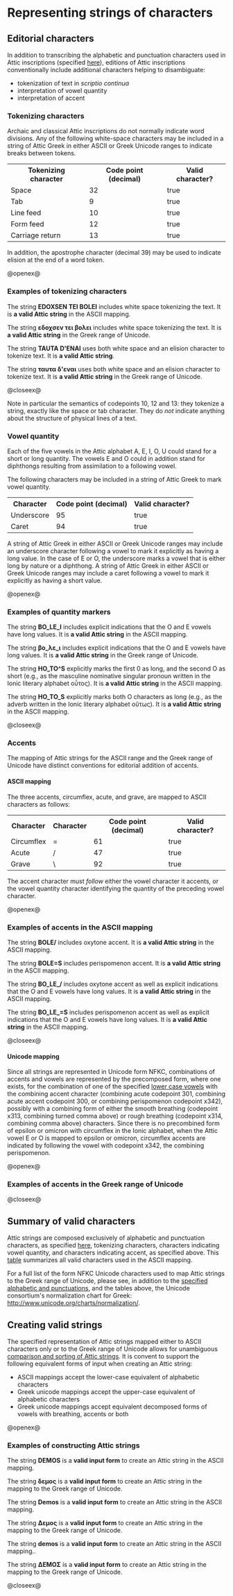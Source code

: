 # Representing strings of characters

[$PROFILE$]: extended

## Editorial characters

In addition to transcribing the alphabetic and punctuation characters used in Attic inscriptions (specified [here](AtticCharacters.html)), editions of Attic inscriptions conventionally include additional characters helping to disambiguate:

- tokenization of text in *scriptio continua*
- interpretation of vowel quantity
- interpretation of accent





### Tokenizing characters

Archaic and classical Attic inscriptions do not normally indicate word divisions.  Any of the following white-space characters may be included in a string of Attic Greek in either ASCII or Greek Unicode ranges to indicate breaks between tokens.


<table concordion:execute="#result = isValidCP(#src)">

<tr>
  <th>Tokenizing character</th>
   <th concordion:set="#src">Code point (decimal)</th>
  <th concordion:assertEquals="#result">Valid character?</th>
</tr>

<tr><td>Space</td><td>32</td><td>true</td></tr>
<tr><td>Tab</td><td>9</td><td>true</td></tr>
<tr><td>Line feed</td><td>10</td><td>true</td></tr>
<tr><td>Form feed</td><td>12</td><td>true</td></tr>
<tr><td>Carriage return</td><td>13</td><td>true</td></tr>
</table>

In addition, the apostrophe character (decimal 39) may be used to indicate elision at the end of a word token.

@openex@

### Examples of tokenizing characters

The string
<strong concordion:set="#src">EDOXSEN TEI BOLEI</strong> includes white space tokenizing the text.  It is <strong concordion:assertTrue="isValidString(#src)">a valid Attic string</strong> in the ASCII mapping.

The string
<strong concordion:set="#src">εδοχσεν τει βολει</strong> includes white space tokenizing the text.  It is <strong concordion:assertTrue="isValidUString(#src)">a valid Attic string</strong> in the Greek range of Unicode.



The string
<strong concordion:set="#elide">TAUTA D'ENAI</strong> uses both white space and an elision character to tokenize text. It is <strong concordion:assertTrue="isValidString(#elide)">a valid Attic string</strong>.


The string
<strong concordion:set="#elide">ταυτα δ'εναι</strong> uses both white space and an elision character to tokenize text. It is <strong concordion:assertTrue="isValidUString(#elide)">a valid Attic string</strong> in the Greek range of Unicode.


@closeex@

Note in particular the semantics of codepoints 10, 12 and 13: they tokenize a string, exactly like the space or tab character.  They do *not* indicate anything about the structure of physical lines of a  text.


### Vowel quantity

Each of the five vowels in the Attic alphabet A, E, I, O, U could stand for a short or long quantity.  The vowels E and O could in addition stand for diphthongs resulting from assimilation to a following vowel.



The following characters may be included in a string of Attic Greek to mark vowel quantity.


<table concordion:execute="#result = isValidCP(#src)">

<tr>
  <th>Character</th>
   <th concordion:set="#src">Code point (decimal)</th>
  <th concordion:assertEquals="#result">Valid character?</th>
</tr>

<tr><td>Underscore</td><td>95</td><td>true</td></tr>
<tr><td>Caret</td><td>94</td><td>true</td></tr>

</table>

A string of Attic Greek in either ASCII or Greek Unicode ranges may include an underscore character following a vowel to mark it explicitly as having a long value.  In the case of E or O, the underscore marks a vowel that is either long by nature or a diphthong.  A string of Attic Greek in either ASCII or Greek Unicode ranges may include a caret  following a vowel to mark it explicitly as having a short value.



@openex@
### Examples of quantity markers


The string
<strong concordion:set="#src">BO_LE_I</strong> includes explicit indications that the O and E vowels have long values.  It is <strong concordion:assertTrue="isValidString(#src)">a valid Attic string</strong> in the ASCII mapping.

The string
<strong concordion:set="#src">βο_λε_ι</strong> includes explicit indications that the O and E vowels have long values.  It is <strong concordion:assertTrue="isValidUString(#src)">a valid Attic string</strong> in the Greek range of Unicode.


The string
<strong concordion:set="#src">HO_TO^S</strong> explicitly marks the first 0 as long, and the second O as short (e.g., as the masculine nominative singular pronoun written in the Ionic literary alphabet οὗτος).  It is <strong concordion:assertTrue="isValidString(#src)">a valid Attic string</strong> in the ASCII mapping.

The string
<strong concordion:set="#src">HO_TO_S</strong> explicitly marks both O characters as long (e.g., as the adverb written in the Ionic literary alphabet οὕτως).  It is <strong concordion:assertTrue="isValidString(#src)">a valid Attic string</strong> in the ASCII mapping.

@closeex@


### Accents

The mapping of Attic strings for the ASCII range and the Greek range of Unicode have distinct conventions for editorial addition of accents.

#### ASCII mapping

The three accents, circumflex, acute, and grave, are mapped to ASCII characters as follows:



<table concordion:execute="#result = isValidString(#src)">

<tr>
  <th>Character</th>
   <th concordion:set="#src">Character</th>
   <th>Code point (decimal)</th>
  <th concordion:assertEquals="#result">Valid character?</th>
</tr>

<tr><td>Circumflex</td><td>=</td><td>61</td><td>true</td></tr>
<tr><td>Acute</td><td>/</td><td>47</td><td>true</td></tr>
<tr><td>Grave</td><td>\</td><td>92</td><td>true</td></tr>

</table>

The accent character must *follow* either the vowel character it accents, or the vowel quantity character identifying the quantity of the preceding vowel character.



@openex@
### Examples of accents in the ASCII mapping

The string
<strong concordion:set="#src">BOLE/</strong> includes oxytone accent.  It is <strong concordion:assertTrue="isValidString(#src)">a valid Attic string</strong> in the ASCII mapping.


The string
<strong concordion:set="#src">BOLE=S</strong> includes perispomenon accent.  It is <strong concordion:assertTrue="isValidString(#src)">a valid Attic string</strong> in the ASCII mapping.


The string
<strong concordion:set="#src">BO_LE_/</strong> includes oxytone accent as well as explicit indications that the O and E vowels have long values.  It is <strong concordion:assertTrue="isValidString(#src)">a valid Attic string</strong> in the ASCII mapping.



The string
<strong concordion:set="#src">BO_LE_=S</strong> includes perispomenon accent as well as explicit indications that the O and E vowels have long values.  It is <strong concordion:assertTrue="isValidString(#src)">a valid Attic string</strong> in the ASCII mapping.


@closeex@


#### Unicode mapping


Since all strings are represented in Unicode form NFKC, combinations of accents and vowels are represented by the precomposed form, where one exists, for the combination of one of the specified [lower case vowels](AtticCharacters.html) with the combining accent character (combining acute codepoint 301, combining acute accent codepoint 300, or combining perispomenon codepoint x342), possibly with a combining form of either the smooth breathing (codepoint x313, combining turned comma above) or rough breathing (codepoint x314, combining comma above) characters.  Since there is no precombined form of epsilon or omicron with circumflex in the Ionic alphabet, when the Attic vowel E or O is mapped to epsilon or omicron, circumflex accents are indicated by following the vowel with codepoint x342, the combining perispomenon.



@openex@

### Examples of accents in the Greek range of Unicode

@closeex@







## Summary of valid characters

Attic strings are composed exclusively of  alphabetic and punctuation characters, as specified [here](AtticCharacters.html), tokenizing characters, characters indicating vowel quantity, and characters indicating accent, as specified above.  This [table](AsciiSummary.html) summarizes all valid characters used in the ASCII mapping.

For a full list of the form NFKC Unicode characters used to map Attic strings to the Greek range of Unicode, please see, in addition to the
 [specified alphabetic and punctuations](AtticCharacters.html), and the tables above, the  Unicode consortium's normalization chart for Greek: <http://www.unicode.org/charts/normalization/>.

## Creating valid strings

The specified representation of Attic strings mapped either to ASCII characters only or to the Greek range of Unicode allows for unambiguous [comparison and sorting of Attic strings](AtticSort.html).  It is convent to support the following equivalent forms of input when creating an Attic string:

- ASCII mappings accept the lower-case equivalent of alphabetic characters
- Greek unicode mappings accept the upper-case equivalent of alphabetic characters
- Greek unicode mappings accept equivalent decomposed forms of vowels with breathing, accents or both




@openex@

### Examples of constructing Attic strings

The string <strong concordion:set="#src">DEMOS</strong> is a <strong concordion:assertTrue="isValidString(#src)">valid input form</strong> to create an Attic string in the ASCII mapping.

The string <strong concordion:set="#src">δεμος</strong> is a <strong concordion:assertTrue="isValidUString(#src)">valid input form</strong> to create an Attic string in the mapping to the Greek range of Unicode.

The string <strong concordion:set="#src">Demos</strong> is a <strong concordion:assertTrue="isValidString(#src)">valid input form</strong> to create an Attic string in the ASCII mapping.

The string <strong concordion:set="#src">Δεμος</strong> is a <strong concordion:assertTrue="isValidUString(#src)">valid input form</strong> to create an Attic string in the mapping to the Greek range of Unicode.


The string <strong concordion:set="#src">demos</strong> is a <strong concordion:assertTrue="isValidString(#src)">valid input form</strong> to create an Attic string in the ASCII mapping..

The string <strong concordion:set="#src">ΔΕΜΟΣ</strong> is a <strong concordion:assertTrue="isValidUString(#src)">valid input form</strong> to create an Attic string in the mapping to the Greek range of Unicode.


@closeex@
